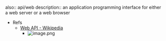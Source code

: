 also:: api/web
description::  an application programming interface for either a web server or a web browser

- Refs
  - [Web API - Wikipedia](https://en.wikipedia.org/wiki/Web_API)
    - ![image.png](../assets/wiki/image_1668337528771_0.png)